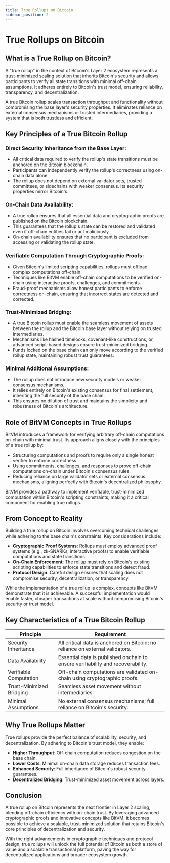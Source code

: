 ```yaml
---
title: True Rollups on Bitcoin
sidebar_position: 2
---
```


# True Rollups on Bitcoin

## What is a True Rollup on Bitcoin?

A "true rollup" in the context of Bitcoin's Layer 2 ecosystem represents a trust-minimized scaling solution that inherits Bitcoin's security and allows participants to verify all state transitions with minimal off-chain assumptions. It adheres entirely to Bitcoin's trust model, ensuring reliability, transparency, and decentralization.

A true Bitcoin rollup scales transaction throughput and functionality without compromising the base layer's security properties. It eliminates reliance on external consensus mechanisms or trusted intermediaries, providing a system that is both trustless and efficient.

## Key Principles of a True Bitcoin Rollup

### Direct Security Inheritance from the Base Layer:

- All critical data required to verify the rollup's state transitions must be anchored on the Bitcoin blockchain.
- Participants can independently verify the rollup's correctness using on-chain data alone.
- The rollup does not depend on external validator sets, trusted committees, or sidechains with weaker consensus. Its security properties mirror Bitcoin's.

### On-Chain Data Availability:

- A true rollup ensures that all essential data and cryptographic proofs are published on the Bitcoin blockchain.
- This guarantees that the rollup's state can be restored and validated even if off-chain entities fail or act maliciously.
- On-chain availability ensures that no participant is excluded from accessing or validating the rollup state.

### Verifiable Computation Through Cryptographic Proofs:

- Given Bitcoin's limited scripting capabilities, rollups must offload complex computations off-chain.
- Techniques like BitVM enable off-chain computations to be verified on-chain using interactive proofs, challenges, and commitments.
- Fraud-proof mechanisms allow honest participants to enforce correctness on-chain, ensuring that incorrect states are detected and corrected.

### Trust-Minimized Bridging:

- A true Bitcoin rollup must enable the seamless movement of assets between the rollup and the Bitcoin base layer without relying on trusted intermediaries.
- Mechanisms like hashed timelocks, covenant-like constructions, or advanced script-based designs ensure trust-minimized bridging.
- Funds locked on the base chain can only move according to the verified rollup state, maintaining robust trust guarantees.

### Minimal Additional Assumptions:

- The rollup does not introduce new security models or weaker consensus mechanisms.
- It relies entirely on Bitcoin's existing consensus for final settlement, inheriting the full security of the base chain.
- This ensures no dilution of trust and maintains the simplicity and robustness of Bitcoin's architecture.

## Role of BitVM Concepts in True Rollups

BitVM introduces a framework for verifying arbitrary off-chain computations on-chain with minimal trust. Its approach aligns closely with the principles of a true rollup by:

- Structuring computations and proofs to require only a single honest verifier to enforce correctness.
- Using commitments, challenges, and responses to prove off-chain computations on-chain under Bitcoin's consensus rules.
- Reducing reliance on large validator sets or external consensus mechanisms, aligning perfectly with Bitcoin's decentralized philosophy.

BitVM provides a pathway to implement verifiable, trust-minimized computation within Bitcoin's scripting constraints, making it a critical component for enabling true rollups.

## From Concept to Reality

Building a true rollup on Bitcoin involves overcoming technical challenges while adhering to the base chain's constraints. Key considerations include:

- **Cryptographic Proof Systems**: Rollups must employ advanced proof systems (e.g., zk-SNARKs, interactive proofs) to enable verifiable computations and state transitions.
- **On-Chain Enforcement**: The rollup must rely on Bitcoin's existing scripting capabilities to enforce state transitions and detect fraud.
- **Protocol Design**: Careful design ensures that scaling does not compromise security, decentralization, or transparency.

While the implementation of a true rollup is complex, concepts like BitVM demonstrate that it is achievable. A successful implementation would enable faster, cheaper transactions at scale without compromising Bitcoin's security or trust model.

## Key Characteristics of a True Bitcoin Rollup

| Principle | Requirement |
|-----------|-------------|
| Security Inheritance | All critical data is anchored on Bitcoin; no reliance on external validators. |
| Data Availability | Essential data is published onchain to ensure verifiability and recoverability. |
| Verifiable Computation | Off-chain computations are validated on-chain using cryptographic proofs. |
| Trust-Minimized Bridging | Seamless asset movement without intermediaries. |
| Minimal Assumptions | No external consensus mechanisms; full reliance on Bitcoin's security. |

## Why True Rollups Matter

True rollups provide the perfect balance of scalability, security, and decentralization. By adhering to Bitcoin's trust model, they enable:

- **Higher Throughput**: Off-chain computation reduces congestion on the base chain.
- **Lower Costs**: Minimal on-chain data storage reduces transaction fees.
- **Enhanced Security**: Full inheritance of Bitcoin's robust security guarantees.
- **Decentralized Bridging**: Trust-minimized asset movement across layers.

## Conclusion

A true rollup on Bitcoin represents the next frontier in Layer 2 scaling, blending off-chain efficiency with on-chain trust. By leveraging advanced cryptographic proofs and innovative concepts like BitVM, it becomes possible to achieve a scalable, trust-minimized solution that retains Bitcoin's core principles of decentralization and security.

With the right advancements in cryptographic techniques and protocol design, true rollups will unlock the full potential of Bitcoin as both a store of value and a scalable transactional platform, paving the way for decentralized applications and broader ecosystem growth.